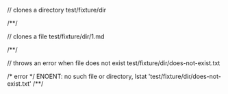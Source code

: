 // clones a directory
test/fixture/dir

/**/

// clones a file
test/fixture/dir/1.md

/**/

// throws an error when file does not exist
test/fixture/dir/does-not-exist.txt

/* error */
ENOENT: no such file or directory, lstat 'test/fixture/dir/does-not-exist.txt'
/**/